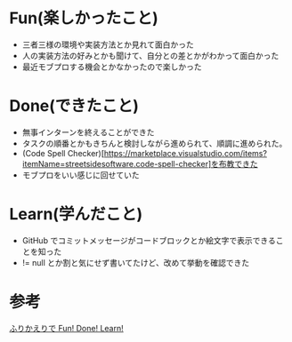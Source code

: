 # Fun(楽しかったこと)

- 三者三様の環境や実装方法とか見れて面白かった
- 人の実装方法の好みとかも聞けて、自分との差とかがわかって面白かった
- 最近モブプロする機会とかなかったので楽しかった

# Done(できたこと)

- 無事インターンを終えることができた
- タスクの順番とかもきちんと検討しながら進められて、順調に進められた。
- (Code Spell Checker)[https://marketplace.visualstudio.com/items?itemName=streetsidesoftware.code-spell-checker]を布教できた
- モブプロをいい感じに回せていた

# Learn(学んだこと)

- GitHub でコミットメッセージがコードブロックとか絵文字で表示できることを知った
- != null とか割と気にせず書いてたけど、改めて挙動を確認できた

# 参考

[ふりかえりで Fun! Done! Learn!](https://www.ogis-ri.co.jp/otc/hiroba/others/ActivityPocket/FunDoneLearn.html)
